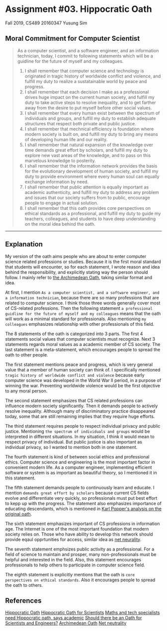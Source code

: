 Assignment #03. Hippocratic Oath
===

Fall 2019, CS489
20160347 Yusung Sim


Moral Commitment for Computer Scientist
---

> As a computer scientist, and a software engineer, and an information technician, today, I commit to following statements which will be a guidline for the future of myself and my colleagues.  
>1. I shall remember that computer science and technology is originated in tragic history of worldwide conflict and violence, and fulfill my duty to realize a sustatainable world by peace and progress.
>2. I shall remember that each decision I make as a professional drives huge impact on the current human society, and fulfill my duty to take active steps to resolve inequality, and to get farther away from the desire to put myself before other social values.
>3. I shall remember that every human exist between the spectrum of individuals and groups, and fulfill my duty to establish adequate structures that respect both private and public justice.
>4. I shall remember that mechnical efficiency is foundation where modern society is built on, and fulfill my duty to bring any means of developing human life and our reality.
>5. I shall remember that natural expansion of the knowledge over time demands great effort by scholars, and fulfill my duty to explore new vast areas of the knowledge, and to pass on this marvelous knowledge to posterity.
>6. I shall remember that the information network provides the basis for the evolutionary development of human society, and fulfill my duty to provide environment where every human soul can equally exchange information by need.
>7. I shall remember that public attention is equally important as academic authenticity, and fulfill my duty to address any problem and issues that our society suffers from to public, encourage people to engage in actual solution.
>8. I shall remember that this oath provides core perspectives on ethical standards as a professional, and fulfill my duty to guide my teachers, colleagues, and students to have deep understanding on the moral idea behind the oath.

---------------------------------

Explanation
---

My version of the oath aims people who are about to enter computer science related professions or studies. Because it is the first moral standard that students will encounter, so for each statement, I wrote reason and idea behind the responsibility, and explicitly stating way the person should follow. I mainly refer to [the Archimedean Oath](https://en.wikipedia.org/wiki/Archimedean_Oath), taking similar format and idea.

At first, I mention `As a computer scientist, and a software engineer, and a information technician`, because there are so many professions that are related to computer science. I think those three words generally cover most of CS-related professions. Then the following statement `a professional guidline for the future of myself and my colleagues` means that the oath will work as a minimal standard for professionals. Also mentioning `my colleagues` emphasizes relationship with other professionals of this field.

The 8 statements of the oath is categorized into 3 parts. The first 4 statements social values that computer scientists must recognize. Next 3 statements regards moral values as a academic member of CS society. The last statement is a meta-statement, which encourages people to spread the oath to other people.

The first statement mentions peace and progress, which is very general value that a member of human society can think of. I specifically mentioned `tragic history of worldwide conflict and violence` because early computer science was developed in the World War II period, in a purpose of winning the war. Preventing worldwide violence would be the first objective to any moral person.

The second statement emphasizes that CS related professions can influence modern society significantly. Then it demands people to actively resolve inequality. Although many of discriminatory practice disappeared today, some that are still remaining implies that they require huge efforts.

The third statement requires people to respect individual privacy and public justice. Mentioning `the spectrum of individuals and groups` would be interpreted in different situations. In my situation, I think it would mean to respect privacy of individual. But public justice is also important as individual privacy, so I wanted to mention both in one statement.

The fourth statement is kind of between social ethics and professional ethics. Computer science and engineering is the most important factor in convenient modern life. As a computer engineer, implementing efficient software or system is as important as beautiful theory, so I mentioned it in this statement.

The fifth statement demands people to continuously learn and educate. I mention `demands great effort by scholars` because current CS fields evolve and differentiate very quickly, so professionals must put best effort to kepp up with the progress. The statement also emphasizes importance of educating descendants, which is mentioned in [Karl Popper's analysis on the original oath](https://en.wikipedia.org/wiki/Hippocratic_Oath_for_scientists).

The sixth statement emphasizes important of CS professions in information age. The Internet is one of the most important foundation that modern society relies on. Those who have ability to develop this network should provide eqaul opprtunities for access, similar idea as [net neurality](https://en.wikipedia.org/wiki/Net_neutrality).

The seventh statement emphsizes public activity as a professional. For a field of science to maintain and prosper, many non-professionals must be helpful and interested in the field. Also, this statement encourages professionals to help others to participate in computer science field.

The eighth statement is explicitly mentions that the oath is `core perspectives on ethical standards`. Also it encourages people to spread the oath to others.

References
---

[Hippocratic Oath](https://en.wikipedia.org/wiki/Hippocratic_Oath)
[Hippocratic Oath for Scientists](https://en.wikipedia.org/wiki/Hippocratic_Oath_for_scientists)
[Maths and tech specialists need Hippocratic oath, says academic](https://www.theguardian.com/science/2019/aug/16/mathematicians-need-doctor-style-hippocratic-oath-says-academic-hannah-fry?CMP=Share_iOSApp_Other)
[Should there be an Oath for Scientists and Engineers?](https://www.aaas.org/programs/scientific-responsibility-human-rights-law/should-there-be-oath-scientists-and-engineers)
[Archimedean Oath](https://en.wikipedia.org/wiki/Archimedean_Oath)
[Net neutrality](https://en.wikipedia.org/wiki/Net_neutrality)